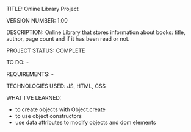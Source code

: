TITLE: Online Library Project

VERSION NUMBER: 1.00

DESCRIPTION: Online Library that stores information about books: title, author, page count and if it has been read or not.

PROJECT STATUS: COMPLETE

TO DO: -

REQUIREMENTS: -

TECHNOLOGIES USED: JS, HTML, CSS

WHAT I'VE LEARNED:
- to create objects with Object.create
- to use object constructors
- use data attributes to modify objects and dom elements
